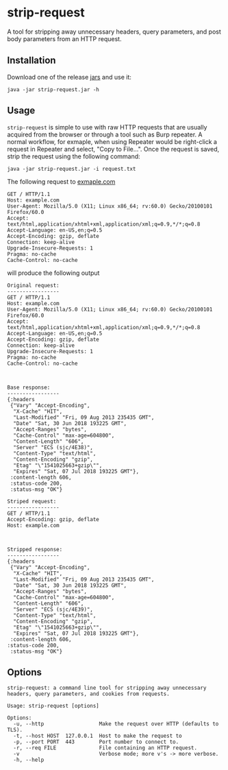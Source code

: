 # strip-request

A tool for stripping away unnecessary headers, query parameters, and post body 
parameters from an HTTP request.

## Installation

Download one of the release [jars](https://github.com/heathj/strip-request/releases)
and use it:

`java -jar strip-request.jar -h`

## Usage

`strip-request` is simple to use with raw HTTP requests that are usually acquired
from the browser or through a tool such as Burp repeater. A normal workflow, for
exmaple, when using Repeater would be right-click a request in Repeater and select,
"Copy to File...". Once the request is saved, strip the request using the following
command:

`java -jar strip-request.jar -i request.txt`

The following request to [exmaple.com](http://example.com)

~~~http
GET / HTTP/1.1
Host: example.com
User-Agent: Mozilla/5.0 (X11; Linux x86_64; rv:60.0) Gecko/20100101 Firefox/60.0
Accept: text/html,application/xhtml+xml,application/xml;q=0.9,*/*;q=0.8
Accept-Language: en-US,en;q=0.5
Accept-Encoding: gzip, deflate
Connection: keep-alive
Upgrade-Insecure-Requests: 1
Pragma: no-cache
Cache-Control: no-cache

~~~

will produce the following output

~~~
Original request:
-----------------
GET / HTTP/1.1
Host: example.com
User-Agent: Mozilla/5.0 (X11; Linux x86_64; rv:60.0) Gecko/20100101 Firefox/60.0
Accept: text/html,application/xhtml+xml,application/xml;q=0.9,*/*;q=0.8
Accept-Language: en-US,en;q=0.5
Accept-Encoding: gzip, deflate
Connection: keep-alive
Upgrade-Insecure-Requests: 1
Pragma: no-cache
Cache-Control: no-cache



Base response:
-----------------
{:headers
 {"Vary" "Accept-Encoding",
  "X-Cache" "HIT",
  "Last-Modified" "Fri, 09 Aug 2013 235435 GMT",
  "Date" "Sat, 30 Jun 2018 193225 GMT",
  "Accept-Ranges" "bytes",
  "Cache-Control" "max-age=604800",
  "Content-Length" "606",
  "Server" "ECS (sjc/4E38)",
  "Content-Type" "text/html",
  "Content-Encoding" "gzip",
  "Etag" "\"1541025663+gzip\"",
  "Expires" "Sat, 07 Jul 2018 193225 GMT"},
 :content-length 606,
 :status-code 200,
 :status-msg "OK"}

Striped request:
-----------------
GET / HTTP/1.1
Accept-Encoding: gzip, deflate
Host: example.com



Stripped response:
-----------------
{:headers
 {"Vary" "Accept-Encoding",
  "X-Cache" "HIT",
  "Last-Modified" "Fri, 09 Aug 2013 235435 GMT",
  "Date" "Sat, 30 Jun 2018 193225 GMT",
  "Accept-Ranges" "bytes",
  "Cache-Control" "max-age=604800",
  "Content-Length" "606",
  "Server" "ECS (sjc/4E39)",
  "Content-Type" "text/html",
  "Content-Encoding" "gzip",
  "Etag" "\"1541025663+gzip\"",
  "Expires" "Sat, 07 Jul 2018 193225 GMT"},
 :content-length 606,
:status-code 200,
 :status-msg "OK"}
~~~

## Options

~~~
strip-request: a command line tool for stripping away unnecessary headers, query parameters, and cookies from requests.

Usage: strip-request [options]

Options:
  -u, --http                  Make the request over HTTP (defaults to TLS).
  -t, --host HOST  127.0.0.1  Host to make the request to
  -p, --port PORT  443        Port number to connect to.
  -r, --req FILE              File containing an HTTP request.
  -v                          Verbose mode; more v's -> more verbose.
  -h, --help
~~~
